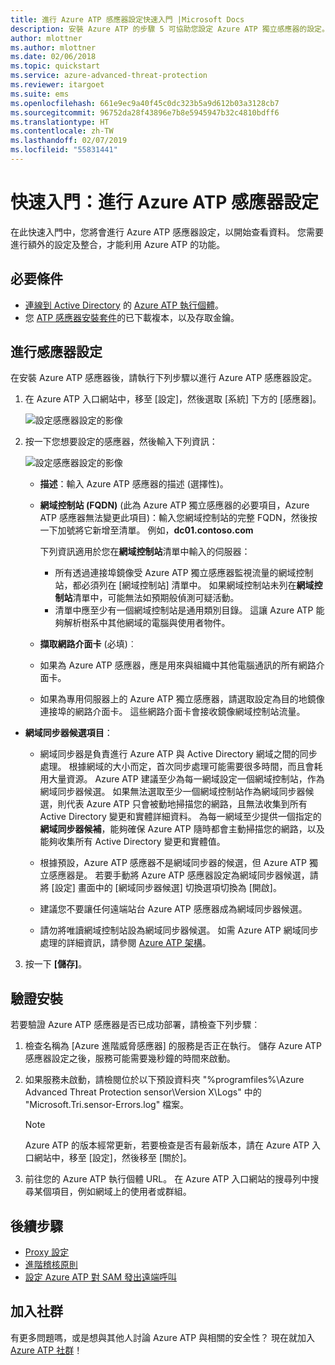 ```yaml
---
title: 進行 Azure ATP 感應器設定快速入門 |Microsoft Docs
description: 安裝 Azure ATP 的步驟 5 可協助您設定 Azure ATP 獨立感應器的設定。
author: mlottner
ms.author: mlottner
ms.date: 02/06/2018
ms.topic: quickstart
ms.service: azure-advanced-threat-protection
ms.reviewer: itargoet
ms.suite: ems
ms.openlocfilehash: 661e9ec9a40f45c0dc323b5a9d612b03a3128cb7
ms.sourcegitcommit: 96752da28f43896e7b8e5945947b32c4810bdff6
ms.translationtype: HT
ms.contentlocale: zh-TW
ms.lasthandoff: 02/07/2019
ms.locfileid: "55831441"
---
```

# <a name="quickstart-configure-azure-atp-sensor-settings"></a>快速入門：進行 Azure ATP 感應器設定

在此快速入門中，您將會進行 Azure ATP 感應器設定，以開始查看資料。 您需要進行額外的設定及整合，才能利用 Azure ATP 的功能。  

## <a name="prerequisites"></a>必要條件

- [連線到 Active Directory](install-atp-step2.md) 的 [Azure ATP 執行個體](install-atp-step1.md)。
- 您 [ATP 感應器安裝套件](install-atp-step3.md)的已下載複本，以及存取金鑰。

## <a name="configure-sensor-settings"></a>進行感應器設定

在安裝 Azure ATP 感應器後，請執行下列步驟以進行 Azure ATP 感應器設定。

1.  在 Azure ATP 入口網站中，移至 [設定]，然後選取 [系統] 下方的 [感應器]。
   
    ![設定感應器設定的影像](media/atp-sensor-config.png)


2. 按一下您想要設定的感應器，然後輸入下列資訊：

   ![設定感應器設定的影像](media/atp-sensor-config-2.png)

   - **描述**：輸入 Azure ATP 感應器的描述 (選擇性)。
   - **網域控制站 (FQDN)** (此為 Azure ATP 獨立感應器的必要項目，Azure ATP 感應器無法變更此項目)：輸入您網域控制站的完整 FQDN，然後按一下加號將它新增至清單。 例如，**dc01.contoso.com**

     下列資訊適用於您在**網域控制站**清單中輸入的伺服器：
     - 所有透過連接埠鏡像受 Azure ATP 獨立感應器監視流量的網域控制站，都必須列在 [網域控制站] 清單中。 如果網域控制站未列在**網域控制站**清單中，可能無法如預期般偵測可疑活動。
     - 清單中應至少有一個網域控制站是通用類別目錄。 這讓 Azure ATP 能夠解析樹系中其他網域的電腦與使用者物件。

   - **擷取網路介面卡** (必填)︰
   
    - 如果為 Azure ATP 感應器，應是用來與組織中其他電腦通訊的所有網路介面卡。
    - 如果為專用伺服器上的 Azure ATP 獨立感應器，請選取設定為目的地鏡像連接埠的網路介面卡。 這些網路介面卡會接收鏡像網域控制站流量。

  - **網域同步器候選項目**： 
    
    - 網域同步器是負責進行 Azure ATP 與 Active Directory 網域之間的同步處理。 根據網域的大小而定，首次同步處理可能需要很多時間，而且會耗用大量資源。 Azure ATP 建議至少為每一網域設定一個網域控制站，作為網域同步器候選。 如果無法選取至少一個網域控制站作為網域同步器候選，則代表 Azure ATP 只會被動地掃描您的網路，且無法收集到所有 Active Directory 變更和實體詳細資料。 為每一網域至少提供一個指定的**網域同步器候補**，能夠確保 Azure ATP 隨時都會主動掃描您的網路，以及能夠收集所有 Active Directory 變更和實體值。
  
    - 根據預設，Azure ATP 感應器不是網域同步器的候選，但 Azure ATP 獨立感應器是。 若要手動將 Azure ATP 感應器設定為網域同步器候選，請將 [設定] 畫面中的 [網域同步器候選] 切換選項切換為 [開啟]。
        
    - 建議您不要讓任何遠端站台 Azure ATP 感應器成為網域同步器候選。
   
    - 請勿將唯讀網域控制站設為網域同步器候選。 如需 Azure ATP 網域同步處理的詳細資訊，請參閱 [Azure ATP 架構](atp-architecture.md#azure-atp-sensor-features)。
  
3. 按一下 **[儲存]**。


## <a name="validate-installations"></a>驗證安裝
若要驗證 Azure ATP 感應器是否已成功部署，請檢查下列步驟︰

1. 檢查名稱為 [Azure 進階威脅感應器] 的服務是否正在執行。 儲存 Azure ATP 感應器設定之後，服務可能需要幾秒鐘的時間來啟動。

2. 如果服務未啟動，請檢閱位於以下預設資料夾 "%programfiles%\Azure Advanced Threat Protection sensor\Version X\Logs" 中的 "Microsoft.Tri.sensor-Errors.log" 檔案。
 
   >[!NOTE]
   > Azure ATP 的版本經常更新，若要檢查是否有最新版本，請在 Azure ATP 入口網站中，移至 [設定]，然後移至 [關於]。 

3. 前往您的 Azure ATP 執行個體 URL。 在 Azure ATP 入口網站的搜尋列中搜尋某個項目，例如網域上的使用者或群組。

## <a name="next-steps"></a>後續步驟

- [Proxy 設定](configure-proxy.md)
- [進階稽核原則](atp-advanced-audit-policy.md)
- [設定 Azure ATP 對 SAM 發出遠端呼叫](install-atp-step8-samr.md)


## <a name="join-the-community"></a>加入社群

有更多問題嗎，或是想與其他人討論 Azure ATP 與相關的安全性？ 現在就加入 [Azure ATP 社群](https://aka.ms/azureatpcommunity)！
